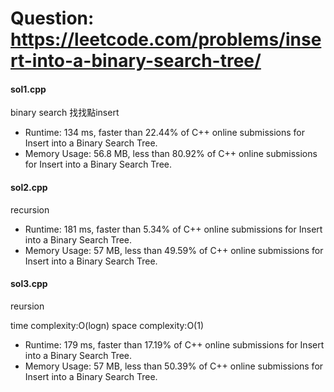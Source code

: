 # Question: https://leetcode.com/problems/insert-into-a-binary-search-tree/

#### sol1.cpp
binary search 找找點insert

* Runtime: 134 ms, faster than 22.44% of C++ online submissions for Insert into a Binary Search Tree.
* Memory Usage: 56.8 MB, less than 80.92% of C++ online submissions for Insert into a Binary Search Tree.

#### sol2.cpp
recursion
* Runtime: 181 ms, faster than 5.34% of C++ online submissions for Insert into a Binary Search Tree.
* Memory Usage: 57 MB, less than 49.59% of C++ online submissions for Insert into a Binary Search Tree.

#### sol3.cpp
reursion

time complexity:O(logn)
space complexity:O(1)

* Runtime: 179 ms, faster than 17.19% of C++ online submissions for Insert into a Binary Search Tree.
* Memory Usage: 57 MB, less than 50.39% of C++ online submissions for Insert into a Binary Search Tree.
